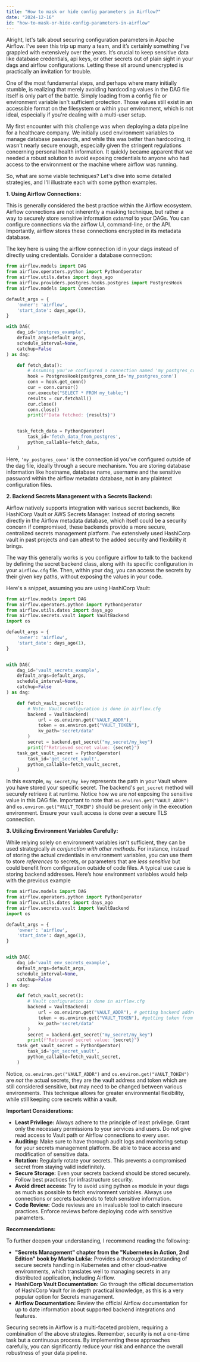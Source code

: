 ```yaml
---
title: "How to mask or hide config parameters in Airflow?"
date: "2024-12-16"
id: "how-to-mask-or-hide-config-parameters-in-airflow"
---
```


Alright, let's talk about securing configuration parameters in Apache Airflow. I've seen this trip up many a team, and it’s certainly something I’ve grappled with extensively over the years. It’s crucial to keep sensitive data like database credentials, api keys, or other secrets out of plain sight in your dags and airflow configurations. Letting these sit around unencrypted is practically an invitation for trouble.

One of the most fundamental steps, and perhaps where many initially stumble, is realizing that merely avoiding hardcoding values in the DAG file itself is only part of the battle. Simply loading from a config file or environment variable isn't sufficient protection. Those values still exist in an accessible format on the filesystem or within your environment, which is not ideal, especially if you're dealing with a multi-user setup.

My first encounter with this challenge was when deploying a data pipeline for a healthcare company. We initially used environment variables to manage database passwords, and while this was better than hardcoding, it wasn't nearly secure enough, especially given the stringent regulations concerning personal health information. It quickly became apparent that we needed a robust solution to avoid exposing credentials to anyone who had access to the environment or the machine where airflow was running.

So, what are some viable techniques? Let's dive into some detailed strategies, and I'll illustrate each with some python examples.

**1. Using Airflow Connections:**

This is generally considered the best practice within the Airflow ecosystem. Airflow connections are not inherently a masking technique, but rather a way to securely store sensitive information *external* to your DAGs. You can configure connections via the airflow UI, command-line, or the API. Importantly, airflow stores these connections encrypted in its metadata database.

The key here is using the airflow connection id in your dags instead of directly using credentials. Consider a database connection:

```python
from airflow.models import DAG
from airflow.operators.python import PythonOperator
from airflow.utils.dates import days_ago
from airflow.providers.postgres.hooks.postgres import PostgresHook
from airflow.models import Connection

default_args = {
    'owner': 'airflow',
    'start_date': days_ago(1),
}

with DAG(
    dag_id='postgres_example',
    default_args=default_args,
    schedule_interval=None,
    catchup=False
) as dag:

    def fetch_data():
        # Assuming you've configured a connection named 'my_postgres_conn'
        hook = PostgresHook(postgres_conn_id='my_postgres_conn')
        conn = hook.get_conn()
        cur = conn.cursor()
        cur.execute("SELECT * FROM my_table;")
        results = cur.fetchall()
        cur.close()
        conn.close()
        print(f"Data fetched: {results}")


    task_fetch_data = PythonOperator(
        task_id='fetch_data_from_postgres',
        python_callable=fetch_data,
    )
```

Here, `'my_postgres_conn'` is the connection id you've configured outside of the dag file, ideally through a secure mechanism. You are storing database information like hostname, database name, username and the sensitive password within the airflow metadata database, not in any plaintext configuration files.

**2. Backend Secrets Management with a Secrets Backend:**

Airflow natively supports integration with various secret backends, like HashiCorp Vault or AWS Secrets Manager. Instead of storing secrets directly in the Airflow metadata database, which itself could be a security concern if compromised, these backends provide a more secure, centralized secrets management platform. I’ve extensively used HashiCorp vault in past projects and can attest to the added security and flexibility it brings.

The way this generally works is you configure airflow to talk to the backend by defining the secret backend class, along with its specific configuration in your `airflow.cfg` file. Then, within your dag, you can access the secrets by their given key paths, without exposing the values in your code.

Here's a snippet, assuming you are using HashiCorp Vault:

```python
from airflow.models import DAG
from airflow.operators.python import PythonOperator
from airflow.utils.dates import days_ago
from airflow.secrets.vault import VaultBackend
import os

default_args = {
    'owner': 'airflow',
    'start_date': days_ago(1),
}


with DAG(
    dag_id='vault_secrets_example',
    default_args=default_args,
    schedule_interval=None,
    catchup=False
) as dag:

    def fetch_vault_secret():
        # Note: Vault configuration is done in airflow.cfg
        backend = VaultBackend(
            url = os.environ.get("VAULT_ADDR"),
            token = os.environ.get("VAULT_TOKEN"),
            kv_path='secret/data'
        )
        secret = backend.get_secret("my_secret/my_key")
        print(f"Retrieved secret value: {secret}")
    task_get_vault_secret = PythonOperator(
        task_id='get_secret_vault',
        python_callable=fetch_vault_secret,
    )
```
In this example, `my_secret/my_key` represents the path in your Vault where you have stored your specific secret. The backend's `get_secret` method will securely retrieve it at runtime. Notice how we are *not* exposing the sensitive value in this DAG file. Important to note that `os.environ.get("VAULT_ADDR")` and `os.environ.get("VAULT_TOKEN")` should be present only in the execution environment. Ensure your vault access is done over a secure TLS connection.

**3. Utilizing Environment Variables Carefully:**

While relying solely on environment variables isn't sufficient, they can be used strategically *in conjunction with other methods*. For instance, instead of storing the actual credentials in environment variables, you can use them to store *references* to secrets, or parameters that are *less sensitive* but could benefit from configuration outside of code files. A typical use case is storing backend addresses.
Here’s how environment variables would help with the previous example

```python
from airflow.models import DAG
from airflow.operators.python import PythonOperator
from airflow.utils.dates import days_ago
from airflow.secrets.vault import VaultBackend
import os

default_args = {
    'owner': 'airflow',
    'start_date': days_ago(1),
}


with DAG(
    dag_id='vault_env_secrets_example',
    default_args=default_args,
    schedule_interval=None,
    catchup=False
) as dag:

    def fetch_vault_secret():
        # Vault configuration is done in airflow.cfg
        backend = VaultBackend(
            url = os.environ.get("VAULT_ADDR"), # getting backend address from environment
            token = os.environ.get("VAULT_TOKEN"), #getting token from env
            kv_path='secret/data'
        )
        secret = backend.get_secret("my_secret/my_key")
        print(f"Retrieved secret value: {secret}")
    task_get_vault_secret = PythonOperator(
        task_id='get_secret_vault',
        python_callable=fetch_vault_secret,
    )
```
Notice, `os.environ.get("VAULT_ADDR")` and `os.environ.get("VAULT_TOKEN")` are *not* the actual secrets, they are the vault address and token which are still considered sensitive, but may need to be changed between various environments. This technique allows for greater environmental flexibility, while still keeping core secrets within a vault.

**Important Considerations:**

*   **Least Privilege:** Always adhere to the principle of least privilege. Grant only the necessary permissions to your services and users. Do not give read access to Vault path or Airflow connections to every user.
*   **Auditing:** Make sure to have thorough audit logs and monitoring setup for your secrets management platform. Be able to trace access and modification of sensitive data.
*   **Rotation:** Regularly rotate your secrets. This prevents a compromised secret from staying valid indefinitely.
*   **Secure Storage:** Even your secrets backend should be stored securely. Follow best practices for infrastructure security.
*   **Avoid direct access:** Try to avoid using python `os` module in your dags as much as possible to fetch environment variables. Always use connections or secrets backends to fetch sensitive information.
*   **Code Review:** Code reviews are an invaluable tool to catch insecure practices. Enforce reviews before deploying code with sensitive parameters.

**Recommendations:**

To further deepen your understanding, I recommend reading the following:

*   **"Secrets Management" chapter from the "Kubernetes in Action, 2nd Edition" book by Marko Lukša:** Provides a thorough understanding of secure secrets handling in Kubernetes and other cloud-native environments, which translates well to managing secrets in any distributed application, including Airflow.
*   **HashiCorp Vault Documentation:** Go through the official documentation of HashiCorp Vault for in depth practical knowledge, as this is a very popular option for Secrets management.
*   **Airflow Documentation:** Review the official Airflow documentation for up to date information about supported backend integrations and features.

Securing secrets in Airflow is a multi-faceted problem, requiring a combination of the above strategies. Remember, security is not a one-time task but a continuous process. By implementing these approaches carefully, you can significantly reduce your risk and enhance the overall robustness of your data pipeline.

